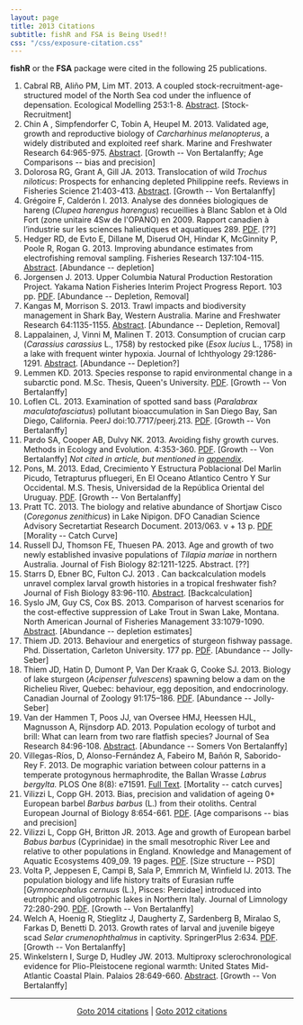 ```yaml
---
layout: page
title: 2013 Citations
subtitle: fishR and FSA is Being Used!!
css: "/css/exposure-citation.css"
---
```


**fishR** or the **FSA** package were cited in the following <span id="contact-div">25</span> publications.

1. Cabral RB, Aliño PM, Lim MT.  2013.  A coupled stock-recruitment-age-structured model of the North Sea cod under the influence of depensation.  Ecological Modelling 253:1-8.  [Abstract](http://www.sciencedirect.com/science/article/pii/S0304380013000148).  [Stock-Recruitment]
1. Chin A , Simpfendorfer C, Tobin A, Heupel M.  2013. Validated age, growth and reproductive biology of *Carcharhinus melanopterus*, a widely distributed and exploited reef shark.  Marine and Freshwater Research 64:965-975.  [Abstract](http://www.publish.csiro.au/nid/126/paper/MF13017.htm).  [Growth -- Von Bertalanffy; Age Comparisons -- bias and precision]
1. Dolorosa RG, Grant A, Gill JA. 2013.  Translocation of wild *Trochus niloticus*: Prospects for enhancing depleted Philippine reefs.  Reviews in Fisheries Science 21:403-413.  [Abstract](http://www.tandfonline.com/doi/abs/10.1080/10641262.2013.800773#.U-tTafldV8E).  [Growth -- Von Bertalanffy]
1. Grégoire F, Calderón I.  2013.  Analyse des données biologiques de hareng (*Clupea harengus harengus*) recueillies à Blanc Sablon et à Old Fort (zone unitaire 4Sw de l'OPANO) en 2009.  Rapport canadien à l’industrie sur les sciences halieutiques et aquatiques 289.  [PDF](http://publications.gc.ca/collections/collection_2013/mpo-dfo/Fs97-14-289-2013-fra.pdf).  [??]
1. Hedger RD, de Evto E, Dillane M, Diserud OH, Hindar K, McGinnity P, Poole R, Rogan G.  2013.  Improving abundance estimates from electrofishing removal sampling.  Fisheries Research 137:104-115.  [Abstract](http://www.sciencedirect.com/science/article/pii/S0165783612002846).  [Abundance -- depletion]
1. Jorgensen J.  2013.  Upper Columbia Natural Production Restoration Project.  Yakama Nation Fisheries Interim Project Progress Report.  103 pp.  [PDF](http://yakamafish-nsn.gov/sites/default/files/projects/2013%20UCNPRP%20Prorgess%20Report_0.pdf).  [Abundance -- Depletion, Removal]
1. Kangas M, Morrison S.  2013.  Trawl impacts and biodiversity management in Shark Bay, Western Australia. Marine and Freshwater Research 64:1135-1155.  [Abstract](http://www.publish.csiro.au/paper/MF12292.htm).  [Abundance -- Depletion, Removal]
1. Lappalainen, J, Vinni M, Malinen T.  2013.  Consumption of crucian carp (*Carassius carassius* L., 1758) by restocked pike (*Esox lucius* L., 1758) in a lake with frequent winter hypoxia.  Journal of Ichthyology 29:1286-1291.  [Abstract](http://onlinelibrary.wiley.com/doi/10.1111/jai.12284/abstract?deniedAccessCustomisedMessage=&userIsAuthenticated=false).  [Abundance -- Depletion?]
1. Lemmen KD.  2013.  Species response to rapid environmental change in a subarctic pond.  M.Sc. Thesis, Queen's University.  [PDF](http://qspace.library.queensu.ca/bitstream/1974/8386/1/Lemmen_Kimberley_D_201309_MSc.pdf).  [Growth -- Von Bertalanffy]
1. Loflen CL. 2013.  Examination of spotted sand bass (*Paralabrax maculatofasciatus*) pollutant bioaccumulation in San Diego Bay, San Diego, California.  PeerJ doi:10.7717/peerj.213.  [PDF](http://www.readcube.com/articles/10.7717/peerj.213).  [Growth -- Von Bertalanffy]
1. Pardo SA, Cooper AB, Dulvy NK.  2013.  Avoiding fishy growth curves.  Methods in Ecology and Evolution.  4:353-360.  [PDF](http://www.readcube.com/articles/10.1111/2041-210x.12020).  [Growth -- Von Bertalanffy] *Not cited in article, but mentioned in [appendix](http://onlinelibrary.wiley.com/store/10.1111/2041-210x.12020/asset/supinfo/mee312020-sup-0001-AppendixS1.txt?v=1&s=4884713389b7f02621a443dfeffe06399c01541c)*.
1. Pons, M.  2013.  Edad, Crecimiento Y Estructura Poblacional Del Marlin Picudo, Tetrapturus pfluegeri, En El Oceano Atlantico Centro Y Sur Occidental.  M.S. Thesis, Universidad de la República Oriental del Uruguay.  [PDF](http://www.bib.fcien.edu.uy/files/etd/resumen/uy24-16289R.pdf). [Growth -- Von Bertalanffy]
1. Pratt TC.  2013.  The biology and relative abundance of Shortjaw Cisco (*Coregonus zenithicus*) in Lake Nipigon.  DFO Canadian Science Advisory Secretartiat Research Document. 2013/063. v + 13 p.  [PDF](http://publications.gc.ca/collections/collection_2013/mpo-dfo/Fs70-5-2013-063-eng.pdf) [Morality -- Catch Curve]
1. Russell DJ, Thomson FE, Thuesen PA. 2013.  Age and growth of two newly established invasive populations of *Tilapia mariae* in northern Australia. Journal of Fish Biology 82:1211-1225.  Abstract.  [??]
1. Starrs D, Ebner BC, Fulton CJ.  2013 . Can backcalculation models unravel complex larval growth histories in a tropical freshwater fish?  Journal of Fish Biology 83:96-110.  [Abstract](http://onlinelibrary.wiley.com/doi/10.1111/jfb.12152/abstract;jsessionid=9EDC8CF8F27B726B2D43600CC2BB05E2.f03t01?deniedAccessCustomisedMessage=&userIsAuthenticated=false).  [Backcalculation]
1. Syslo JM, Guy CS, Cox BS.  2013.  Comparison of harvest scenarios for the cost-effective suppression of Lake Trout in Swan Lake, Montana.  North American Journal of Fisheries Management 33:1079-1090.  [Abstract](http://www.tandfonline.com/doi/abs/10.1080/02755947.2013.824935#.Un263Pkqh8E).  [Abundance -- depletion estimates]
1. Thiem JD.  2013.  Behaviour and energetics of sturgeon fishway passage.  Phd. Dissertation, Carleton University.  177 pp.  [PDF](http://www.fecpl.ca/wp-content/uploads/2013/05/Thiem_PhD_thesis.pdf). [Abundance -- Jolly-Seber]
1. Thiem JD, Hatin D, Dumont P, Van Der Kraak G, Cooke SJ.  2013.  Biology of lake sturgeon (*Acipenser fulvescens*) spawning below a dam on the Richelieu River, Quebec: behaviour, egg deposition, and endocrinology.  Canadian Journal of Zoology 91:175–186.  [PDF](http://www3.carleton.ca/fecpl/pdfs/CJZ%20-%20Thiem%20et%20al%202013.pdf). [Abundance -- Jolly-Seber]
1. Van der Hammen T, Poos JJ, van Oversee HMJ, Heessen HJL, Magnusson A, Rijnsdorp AD.  2013.  Population ecology of turbot and brill: What can learn from two rare flatfish species?  Journal of Sea Research 84:96-108.  [Abstract](http://www.sciencedirect.com/science/article/pii/S138511011300124X).  [Abundance -- Somers Von Bertalanffy]
1. Villegas-Ríos, D, Alonso-Fernández A, Fabeiro M, Bañón R, Saborido-Rey F.  2013.  De mographic variation between colour patterns in a temperate protogynous hermaphrodite, the Ballan Wrasse *Labrus bergylta.*  PLOS One 8(8): e71591. [Full Text](http://www.plosone.org/article/info%3Adoi%2F10.1371%2Fjournal.pone.0071591). [Mortality -- catch curves]
1. Vilizzi L, Copp GH.  2013.  Bias, precision and validation of ageing 0+ European barbel *Barbus barbus* (L.) from their otoliths.  Central European Journal of Biology 8:654-661.  [PDF](http://www.researchgate.net/publication/236865633_Bias_precision_and_validation_of_ageing_0_European_barbel_Barbus_barbus_(L.)_from_their_otoliths/file/50463519b6d9e1e85e.pdf).   [Age comparisons -- bias and precision]
1. Vilizzi L, Copp GH, Britton JR.  2013.  Age and growth of European barbel *Babus barbus* (Cyprinidae) in the small mesotrophic River Lee and relative to other populations in England.  Knowledge and Management of Aquatic Ecosystems 409_09.  19 pages.  [PDF](http://www.researchgate.net/publication/236865555_Age_and_growth_of_European_barbel_Barbus_barbus_(Cyprinidae)_in_the_small_mesotrophic_River_Lee_and_relative_to_other_populations_in_England/file/e0b4951ff9d500bbbe.pdf). [Size structure -- PSD]
1. Volta P, Jeppesen E, Campi B, Sala P, Emmrich M, Winfield IJ.  2013.  The population biology and life history traits of Eurasian ruffe [*Gymnocephalus cernuus* (L.), Pisces: Percidae] introduced into eutrophic and oligotrophic lakes in Northern Italy.  Journal of Limnology 72:280-290.  [PDF](http://www.jlimnol.it/index.php/jlimnol/article/download/jlimnol.2013.e22/pdf). [Growth -- Von Bertalanffy]
1. Welch A, Hoenig R, Stieglitz J, Daugherty Z, Sardenberg B, Miralao S, Farkas D, Benetti D.  2013.  Growth rates of larval and juvenile bigeye scad *Selar crumenophthalmus* in captivity.  SpringerPlus 2:634.  [PDF](http://www.springerplus.com/content/2/1/634/abstract).  [Growth -- Von Bertalanffy]
1. Winkelstern I, Surge D, Hudley JW.  2013.  Multiproxy sclerochronological evidence for Plio-Pleistocene regional warmth: United States Mid-Atlantic Coastal Plain.    Palaios 28:649-660.  [Abstract](http://www.bioone.org/doi/abs/10.2110/palo.2013.p13-010r).  [Growth -- Von Bertalanffy]

-----
<p style="text-align: center;"><a href="exposure-citations14.html">Goto 2014 citations</a> | <a href="exposure-citations12.html">Goto 2012 citations</a></p>
